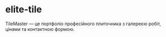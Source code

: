 # elite-tile
TileMaster — це портфоліо професійного плиточника з галереєю робіт, цінами та контактною формою.
